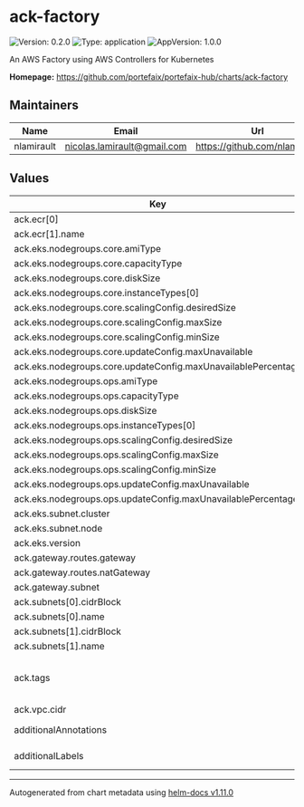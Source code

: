# ack-factory

![Version: 0.2.0](https://img.shields.io/badge/Version-0.2.0-informational?style=flat-square) ![Type: application](https://img.shields.io/badge/Type-application-informational?style=flat-square) ![AppVersion: 1.0.0](https://img.shields.io/badge/AppVersion-1.0.0-informational?style=flat-square)

An AWS Factory using AWS Controllers for Kubernetes

**Homepage:** <https://github.com/portefaix/portefaix-hub/charts/ack-factory>

## Maintainers

| Name | Email | Url |
| ---- | ------ | --- |
| nlamirault | <nicolas.lamirault@gmail.com> | <https://github.com/nlamirault> |

## Values

| Key | Type | Default | Description |
|-----|------|---------|-------------|
| ack.ecr[0] | object | `{"name":"charts"}` | ECR repositories |
| ack.ecr[1].name | string | `"containers"` |  |
| ack.eks.nodegroups.core.amiType | string | `"AL2_x86_64"` |  |
| ack.eks.nodegroups.core.capacityType | string | `"ON-DEMAND"` |  |
| ack.eks.nodegroups.core.diskSize | int | `50` |  |
| ack.eks.nodegroups.core.instanceTypes[0] | string | `"t3.large"` |  |
| ack.eks.nodegroups.core.scalingConfig.desiredSize | int | `1` |  |
| ack.eks.nodegroups.core.scalingConfig.maxSize | int | `3` |  |
| ack.eks.nodegroups.core.scalingConfig.minSize | int | `1` |  |
| ack.eks.nodegroups.core.updateConfig.maxUnavailable | int | `1` |  |
| ack.eks.nodegroups.core.updateConfig.maxUnavailablePercentage | int | `50` |  |
| ack.eks.nodegroups.ops.amiType | string | `"AL2_x86_64"` |  |
| ack.eks.nodegroups.ops.capacityType | string | `"SPOT"` |  |
| ack.eks.nodegroups.ops.diskSize | int | `50` |  |
| ack.eks.nodegroups.ops.instanceTypes[0] | string | `"t3.large"` |  |
| ack.eks.nodegroups.ops.scalingConfig.desiredSize | int | `1` |  |
| ack.eks.nodegroups.ops.scalingConfig.maxSize | int | `3` |  |
| ack.eks.nodegroups.ops.scalingConfig.minSize | int | `1` |  |
| ack.eks.nodegroups.ops.updateConfig.maxUnavailable | int | `1` |  |
| ack.eks.nodegroups.ops.updateConfig.maxUnavailablePercentage | int | `50` |  |
| ack.eks.subnet.cluster | string | `"public"` |  |
| ack.eks.subnet.node | string | `"private"` |  |
| ack.eks.version | float | `1.23` |  |
| ack.gateway.routes.gateway | string | `"10.10.1.0/24"` |  |
| ack.gateway.routes.natGateway | string | `"10.10.2.0/24"` |  |
| ack.gateway.subnet | string | `"private"` |  |
| ack.subnets[0].cidrBlock | string | `"10.10.1.0/24"` |  |
| ack.subnets[0].name | string | `"public"` |  |
| ack.subnets[1].cidrBlock | string | `"10.10.2.0/24"` |  |
| ack.subnets[1].name | string | `"private"` |  |
| ack.tags | list | `[{"key":"portefaix/krm","value":"aws-controllers-k8s"}]` | AWS Tags for all resources https://aws-controllers-k8s.github.io/community/docs/user-docs/ack-tags/ |
| ack.vpc.cidr | string | `"10.10.0.0/16"` |  |
| additionalAnnotations | object | `{}` | Additional annotations to add to all resources |
| additionalLabels | object | `{}` | Additional labels to add to all resources |

----------------------------------------------
Autogenerated from chart metadata using [helm-docs v1.11.0](https://github.com/norwoodj/helm-docs/releases/v1.11.0)
